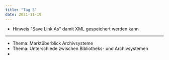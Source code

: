 ```yaml
---
title: "Tag 5"
date: 2021-11-19
---
```


* Hinweis "Save Link As" damit XML gespeichert werden kann

---

* Thema: Marktüberblick Archivsysteme
* Thema: Unterschiede zwischen Bibliotheks- und Archivsystemen
* 
